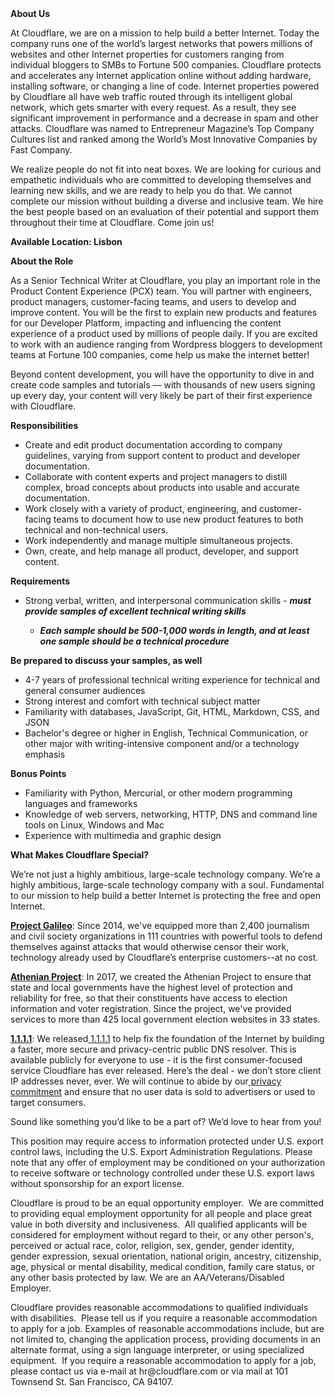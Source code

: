 <div class="content-intro">
	<div><strong>About Us</strong></div>
	<div>
		<p>At Cloudflare, we are on a mission to help build a better Internet. Today the company runs one of the world’s largest networks that powers millions of websites and other Internet properties for customers ranging from individual bloggers to SMBs to Fortune 500 companies. Cloudflare protects and accelerates any Internet application online without adding hardware, installing software, or changing a line of code. Internet properties powered by Cloudflare all have web traffic routed through its intelligent global network, which gets smarter with every request. As a result, they see significant improvement in performance and a decrease in spam and other attacks. Cloudflare was named to Entrepreneur Magazine’s Top Company Cultures list and ranked among the World’s Most Innovative Companies by Fast Company.&nbsp;</p>
		<p><span style="font-weight: 400;">We realize people do not fit into neat boxes. We are looking for curious and empathetic individuals who are committed to developing themselves and learning new skills, and we are ready to help you do that. We cannot complete our mission without building a diverse and inclusive team. We hire the best people based on an evaluation of their potential and support them throughout their time at Cloudflare. Come join us!&nbsp;</span></p>
	</div>
</div>
<p><strong>Available Location: Lisbon</strong></p>
<p><strong>About the Role</strong></p>
<p>As a Senior Technical Writer at Cloudflare, you play an important role in the Product Content Experience (PCX) team. You will partner with engineers, product managers, customer-facing teams, and users to develop and improve content. You will be the first to explain new products and features for our Developer Platform, impacting and influencing the content experience of a product used by millions of people daily. If you are excited to work with an audience ranging from Wordpress bloggers to development teams at Fortune 100 companies, come help us make the internet better!</p>
<p>Beyond content development, you will have the opportunity to dive in and create code samples and tutorials –– with thousands of new users signing up every day, your content will very likely be part of their first experience with Cloudflare.</p>
<p><strong>Responsibilities</strong></p>
<ul>
	<li>Create and edit product documentation according to company guidelines, varying from support content to product and developer documentation.</li>
	<li>Collaborate with content experts and project managers to distill complex, broad concepts about products into usable and accurate documentation.&nbsp;</li>
	<li>Work closely with a variety of product, engineering, and customer-facing teams to document how to use new product features to both technical and non-technical users.</li>
	<li>Work independently and manage multiple simultaneous projects.</li>
	<li>Own, create, and help manage all product, developer, and support content.</li>
</ul>
<p><strong>Requirements</strong></p>
<ul>
	<li>Strong verbal, written, and interpersonal communication skills - <strong><em>must provide samples of excellent technical writing skills</em></strong></li>
	<ul>
		<li><strong><em>Each sample should be 500-1,000 words in length, and at least one sample should be a technical procedure</em></strong></li>
	</ul>
</ul>
<p><strong>Be prepared to discuss your samples, as well</strong></p>
<ul>
	<li>4-7 years of professional technical writing experience for technical and general consumer audiences</li>
	<li>Strong interest and comfort with technical subject matter</li>
	<li>Familiarity with databases, JavaScript, Git, HTML, Markdown, CSS, and JSON</li>
	<li>Bachelor's degree or higher in English, Technical Communication, or other major with writing-intensive component and/or a technology emphasis&nbsp;</li>
</ul>
<p><strong>Bonus Points</strong></p>
<ul>
	<li>Familiarity with Python, Mercurial, or other modern programming languages and frameworks</li>
	<li>Knowledge of web servers, networking, HTTP, DNS and command line tools on Linux, Windows and Mac</li>
	<li>Experience with multimedia and graphic design</li>
</ul>
<div class="content-conclusion">
	<p><strong>What Makes Cloudflare Special?</strong></p>
	<p><span style="font-weight: 400;">We’re not just a highly ambitious, large-scale technology company. We’re a highly ambitious, large-scale technology company with a soul. Fundamental to our mission to help build a better Internet is protecting the free and open Internet.</span></p>
	<p><a href="https://blog.cloudflare.com/protecting-free-expression-online/"><strong>Project Galileo</strong></a><span style="font-weight: 400;">: Since 2014, we've equipped more than 2,400 journalism and civil society organizations in 111 countries with powerful tools to defend themselves against attacks that would otherwise censor their work, technology already used by Cloudflare’s enterprise customers--at no cost.</span></p>
	<p><strong><a href="https://www.cloudflare.com/athenian/">Athenian Project</a></strong><span style="font-weight: 400;">: In 2017, we created the Athenian Project to ensure that state and local governments have the highest level of protection and reliability for free, so that their constituents have access to election information and voter registration. Since the project, we've provided services to more than 425 local government election websites in 33 states.</span></p>
	<p><a href="https://1.1.1.1/"><strong>1.1.1.1</strong></a><span style="font-weight: 400;">: We released</span><a href="https://1.1.1.1/"> <span style="font-weight: 400;">1.1.1.1</span></a><span style="font-weight: 400;"> to help fix the foundation of the Internet by building a faster, more secure and privacy-centric public DNS resolver. This is available publicly for everyone to use - it is the first consumer-focused service Cloudflare has ever released. Here’s the deal - we don’t store client IP addresses never, ever. We will continue to abide by our</span><a href="https://developers.cloudflare.com/1.1.1.1/privacy/public-dns-resolver"> privacy commitment</a><span style="font-weight: 400;"> and ensure that no user data is sold to advertisers or used to target consumers.</span></p>
	<p><span style="font-weight: 400;">Sound like something you’d like to be a part of? We’d love to hear from you!</span></p>
	<p><span style="font-weight: 400;">This position may require access to information protected under U.S. export control laws, including the U.S. Export Administration Regulations. Please note that any offer of employment may be conditioned on your authorization to receive software or technology controlled under these U.S. export laws without sponsorship for an export license.</span></p>
	<p><span style="font-weight: 400;">Cloudflare is proud to be an equal opportunity employer. &nbsp;We are committed to providing equal employment opportunity for all people and place great value in both diversity and inclusiveness. &nbsp;All qualified applicants will be considered for employment without regard to their, or any other person's, perceived or actual</span> <span style="font-weight: 400;">race, color, religion, sex, gender, gender identity, gender expression, sexual orientation, national origin, ancestry, citizenship, age, physical or mental disability, medical condition, family care status, or any other basis protected by law. </span><span style="font-weight: 400;">We are an AA/Veterans/Disabled Employer.</span></p>
	<p><span style="font-weight: 400;">Cloudflare provides reasonable accommodations to qualified individuals with disabilities. &nbsp;Please tell us if you require a reasonable accommodation to apply for a job. Examples of reasonable accommodations include, but are not limited to, changing the application process, providing documents in an alternate format, using a sign language interpreter, or using specialized equipment. &nbsp;If you require a reasonable accommodation to apply for a job, please contact us via e-mail at </span><span style="font-weight: 400;">hr@cloudflare.com</span><span style="font-weight: 400;"> or via mail at 101 Townsend St. San Francisco, CA 94107.</span></p>
</div>